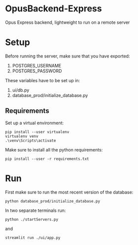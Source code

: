 # OpusBackend-Express
Opus Express backend, lightweight to run on a remote server

# Setup
Before running the server, make sure that you have exported:
1. POSTGRES_USERNAME
2. POSTGRES_PASSWORD

These variables have to be set up in:
1. ui/db.py
2. database_prod/initialize_database.py

## Requirements
Set up a virtual environment:
```
pip install --user virtualenv
virtualenv venv
.\venv\Scripts\activate
```
Make sure to install all the python requirements:
```
pip install --user -r requirements.txt
```

# Run
First make sure to run the most recent version of the database:
```
python database_prod/initialize_database.py
```
In two separate terminals run:
```
python ./startServers.py
```
and
```
streamlit run ./ui/app.py
```